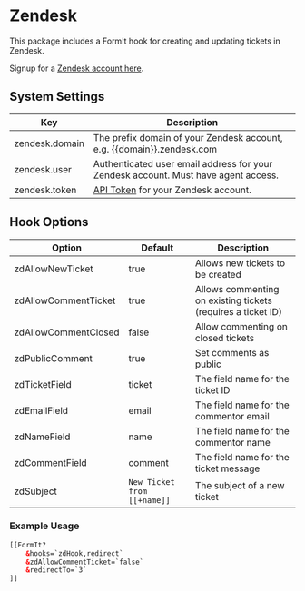 # Zendesk

This package includes a FormIt hook for creating and updating tickets in Zendesk. 

Signup for a [Zendesk account here](https://www.zendesk.com/).

## System Settings

| Key | Description |
|-----|-------------|
| zendesk.domain | The prefix domain of your Zendesk account, e.g. {{domain}}.zendesk.com |
| zendesk.user | Authenticated user email address for your Zendesk account. Must have agent access. |
| zendesk.token | [API Token](https://support.zendesk.com/hc/en-us/articles/4408889192858#:~:text=Generating%20an%20API%20token%201%20In%20Admin%20Center%2C,Save%20to%20return%20to%20the%20API%20page.%20) for your Zendesk account. |

## Hook Options

| Option           | Default | Description                                                  |
|------------------|---------|--------------------------------------------------------------|
| zdAllowNewTicket | true | Allows new tickets to be created                             |
| zdAllowCommentTicket | true | Allows commenting on existing tickets (requires a ticket ID) |
| zdAllowCommentClosed | false | Allow commenting on closed tickets                           |
| zdPublicComment | true | Set comments as public                                       |
| zdTicketField | ticket | The field name for the ticket ID                             |
| zdEmailField | email | The field name for the commentor email                       |
| zdNameField | name | The field name for the commentor name                        |
| zdCommentField | comment | The field name for the ticket message                        |
| zdSubject | `New Ticket from [[+name]]` | The subject of a new ticket | 


### Example Usage
```html
[[FormIt? 
    &hooks=`zdHook,redirect`
    &zdAllowCommentTicket=`false`
    &redirectTo=`3`
]]
```
